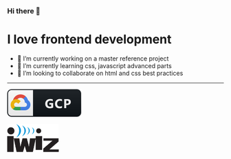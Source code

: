 ### Hi there 👋

<!--
**gautamiwiz/gautamiwiz** is a ✨ _special_ ✨ repository because its `README.md` (this file) appears on your GitHub profile.-->

 



# I love frontend development

- 🔭 I’m currently working on a master reference project
- 🌱 I’m currently learning css, javascript advanced parts
- 👯 I’m looking to collaborate on html and css best practices
---


[![GCP GDE](https://github.com/gautamiwiz/gautamiwiz/blob/main/badges/google.svg)]([https://g.dev/gautamiwiz](https://developers.google.com/profile/u/gautamiwiz))


<img src="https://github.com/gautamiwiz/gautamiwiz/blob/main/images/iwiz-logo.png" width=120 align=left>
<!--
- 🤔 I’m looking for help with ...
- 💬 Ask me about ...
- 📫 How to reach me: ...
- 😄 Pronouns: ...
- ⚡ Fun fact: ...

-->
